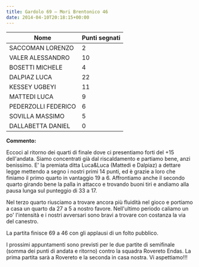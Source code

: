 ```yaml
---
title: Gardolo 69 – Mori Brentonico 46
date: 2014-04-10T20:18:15+00:00
---
```

| **Nome** | **Punti segnati** |
| -------- | ----------------- |
| SACCOMAN LORENZO | 2 |
| VALER ALESSANDRO | 10 |
| BOSETTI MICHELE | 4 |
| DALPIAZ LUCA | 22 |
| KESSEY UGBEYI | 11 |
| MATTEDI LUCA | 9 |
| PEDERZOLLI FEDERICO | 6 |
| SOVILLA MASSIMO | 5 |
| DALLABETTA DANIEL | 0 |

**Commento:**

Eccoci al ritorno dei quarti di finale dove ci presentiamo forti del +15 dell'andata. Siamo concentrati già dal riscaldamento e partiamo bene, anzi benissimo. E' la premiata ditta Luca&Luca (Mattedi e Dalpiaz) a dettare legge mettendo a segno i nostri primi 14 punti, ed è grazie a loro che finiamo il primo quarto in vantaggio 19 a 6. Affrontiamo anche il secondo quarto girando bene la palla in attacco e trovando buoni tiri e andiamo alla pausa lunga sul punteggio di 33 a 17.

Nel terzo quarto riusciamo a trovare ancora più fluidità nel gioco e portiamo a casa un quarto da 27 a 5 a nostro favore. Nell'ultimo periodo caliamo un po' l'intensità e i nostri avversari sono bravi a trovare con costanza la via del canestro.

La partita finisce 69 a 46 con gli applausi di un folto pubblico.

I prossimi appuntamenti sono previsti per le due partite di semifinale (somma dei punti di andata e ritorno) contro la squadra Rovereto Endas. La prima partita sarà a Rovereto e la seconda in casa nostra. Vi aspettiamo!!!